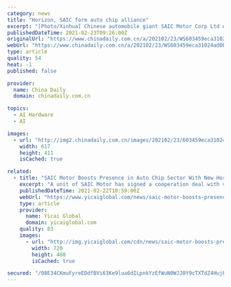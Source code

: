 ```yaml
---
category: news
title: "Horizon, SAIC form auto chip alliance"
excerpt: "[Photo/Xinhua] Chinese automobile giant SAIC Motor Corp Ltd will join hands with smart chip company Horizon Robotics to further ... to build a brand-new collaborative model in automotive AI development, and for intelligentization of the automobile industry ..."
publishedDateTime: 2021-02-23T09:26:00Z
originalUrl: "https://www.chinadaily.com.cn/a/202102/23/WS603459eca31024ad0baaa5bf.html"
webUrl: "https://www.chinadaily.com.cn/a/202102/23/WS603459eca31024ad0baaa5bf.html"
type: article
quality: 54
heat: -1
published: false

provider:
  name: China Daily
  domain: chinadaily.com.cn

topics:
  - AI Hardware
  - AI

images:
  - url: "http://img2.chinadaily.com.cn/images/202102/23/603459eca31024adbdb5c355.jpeg"
    width: 617
    height: 411
    isCached: true

related:
  - title: "SAIC Motor Boosts Presence in Auto Chip Sector With New Horizon Robotics Deal"
    excerpt: "A unit of SAIC Motor has signed a cooperation deal with vehicle chip unicorn Horizon Robotics to address the scarcity of semiconductors the Chinese carmaker has been facing amid a global shortage of the key component,"
    publishedDateTime: 2021-02-22T10:59:00Z
    webUrl: "https://www.yicaiglobal.com/news/saic-motor-boosts-presence-in-auto-chip-sector-with-new-horizon-robotics-deal"
    type: article
    provider:
      name: Yicai Global
      domain: yicaiglobal.com
    quality: 83
    images:
      - url: "http://img.yicaiglobal.com/cdn/news/saic-motor-boosts-presence-in-auto-chip-sector-with-new-horizon-robotics-deal/11561475324248064.jpg"
        width: 720
        height: 480
        isCached: true

secured: "/08E34CKmuFyreEDdfBVi63Ke9lua6dILpnkYzEfWuN0WJJ8Y9cTXTdZ4HujFSeAFo12Uu8HQuy3Lp/gKRdc5xv5CtFiioOb7K9qQLnmGQqLmovYQxpKsuGoCdNZxUpBGaPlfhp5AKmApX+PMGwRk7MGPOUc2ua242j9aE+rR3SprrgoGlMLv8SSgxugJBIfo/UkSnS2g5Oaxqx9ltoSAvEkxYMEwdZmxVvnWoMYZih/1g5x8bMM4Q6BP93/tttJV/oiICT66/TV7dsnbubEoELB5ZYCXRYti+NZW3R5Cmc9Zd6xvMm5TaD76Loorrb08B8BjucatHa02uwlpU8CAmgvsKV/1nlHzlpMybV4J4A=;KHiAkDXLI+t30iTnqUzd+Q=="
---
```


